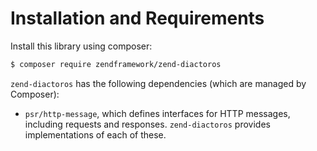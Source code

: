 # Installation and Requirements

Install this library using composer:

```bash
$ composer require zendframework/zend-diactoros
```

`zend-diactoros` has the following dependencies (which are managed by Composer):

- `psr/http-message`, which defines interfaces for HTTP messages, including requests and responses.
  `zend-diactoros` provides implementations of each of these.
